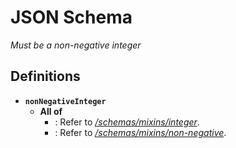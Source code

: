 # JSON Schema

*Must be a non-negative integer*

## Definitions

- <a id="%24defs/nonNegativeInteger"></a>**`nonNegativeInteger`**
  - **All of**
    - : Refer to *[/schemas/mixins/integer](#chemas/mixins/integer)*.
    - : Refer to *[/schemas/mixins/non-negative](#chemas/mixins/non-negative)*.
